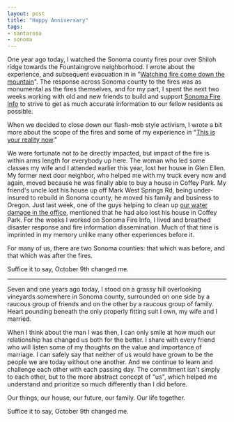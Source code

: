 ```yaml
---
layout: post
title: "Happy Anniversary"
tags:
- santarosa
- sonoma
---
```


One year ago today, I watched the Sonoma county fires pour over Shiloh ridge
towards the Fountaingrove neighborhood. I wrote about the experience, and
subsequent evacuation in in "[Watching fire
come down the mountain](/2017/10/09/fire-coming-down-the-mountain.html)".
The response across Sonoma county to the fires was as monumental as the fires
themselves, and for my part, I spent the next two weeks working with old and
new friends to build and support [Sonoma Fire Info](http://sonomafireinfo.org)
to strive to get as much accurate information to our fellow residents as
possible.

When we decided to close down our flash-mob style activism, I wrote a bit more
about the scope of the fires and some of my experience in "[This is your
reality now](/2017/10/23/this-is-reality.html)."

We were fortunate not to be directly impacted, but impact of the fire is within
arms length for everybody up here. The woman who led some classes my wife and I
attended earlier this year, lost her house in Glen Ellen. My former next door
neighbor, who helped me with my truck every now and again, moved because he was
finally able to buy a house in Coffey Park. My friend's uncle lost his house up
off Mark West Springs Rd, being under-insured to rebuild in Sonoma county, he
moved his family and business to Oregon. Just last week, one of the guys
helping to clean up [our water
damage in the office](/2018/10/08/setbacks-for-startup-sonoma-county.html),
mentioned that he had also lost his house in Coffey Park. For the weeks I
worked on Sonoma Fire Info, I lived and breathed disaster response and
fire information dissemination. Much of that time is imprinted in my memory
unlike many other experiences before it.

For many of us, there are two Sonoma counties: that which was before, and that
which was after the fires.

Suffice it to say, October 9th changed me.

---

Seven and one years ago today, I stood on a grassy hill overlooking vineyards
somewhere in Sonoma county, surrounded on one side by a raucous group of
friends and on the other by a raucous group of family. Heart pounding beneath
the only properly fitting suit I own, my wife and I married.

When I think about the man I was then, I can only smile at how much our
relationship has changed us both for the better. I share with every friend who
will listen some of my thoughts on the value and importance of marriage. I can
safely say that neither of us would have grown to be the people we are today
without one another. And we continue to learn and challenge each other with
each passing day. The commitment isn't simply to each other, but to the more
abstract concept of "us", which helped me understand and prioritize so much
differently than I did before.

Our things, our house, our future, our family. Our life together.

Suffice it to say, October 9th changed me.

